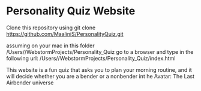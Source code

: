# Personality Quiz Website


Clone this repository using git clone https://github.com/MaaliniS/PersonalityQuiz.git

assuming on your mac in this folder /Users/<username>/WebstormProjects/Personality_Quiz
go to a browser and type in the following url: /Users/<username>/WebstormProjects/Personality_Quiz/index.html


This website is a fun quiz that asks you to plan your morning routine, and it will decide whether you are a bender or a nonbender int he Avatar: The Last Airbender universe